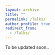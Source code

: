 ```yaml
---
layout: archive
title: ""
permalink: /Talks/
author_profile: true
redirect_from:
  - /Talks/
---
```



<div class="wordwrap"> To be updated soon..
  
